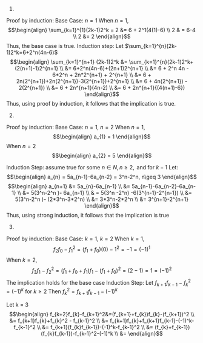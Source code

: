1.
Proof by induction:
Base Case: $n = 1$
When $n=1$, 
$$\begin{align}
\sum_{k=1}^{1}(2k-1)2^k = 2 &=  6 + 2^1(4(1)-6) \\
2 & =  6-4 \\
2 &= 2
\end{align}$$
Thus, the base case is true.
Induction step: 
Let $\sum_{k=1}^{n}(2k-1)2^k=6+2^n(4n-6)$
$$\begin{align}
\sum_{k=1}^{n+1} (2k-1)2^k &= \sum_{k=1}^{n}(2k-1)2^k+(2(n+1)-1)2^{n+1} \\
&= 6+2^n(4n-6)+(2n+1)2^{n+1} \\
&= 6 + 2^n 4n - 6*2^n + 2n*2^{n+1} + 2^{n+1} \\
&= 6 + 2n(2^{n+1})+2n(2^{n+1})-3(2^{n+1})+2^{n+1} \\
&= 6 + 4n(2^{n+1}) - 2(2^{n+1}) \\
&= 6 + 2n^{n+1}(4n-2) \\
&= 6 + 2n^{n+1}{(4(n+1)-6})
\end{align}$$
Thus, using proof by induction, it follows that the implication is true.

2.
Proof by induction:
Base Case: $n = 1$, $n = 2$
When $n = 1$,
$$\begin{align}
a_{1} = 1
\end{align}$$
When $n = 2$
$$\begin{align}
a_{2} = 5
\end{align}$$

Induction Step: assume true for some $n \in N, n \geq2,  \text{ and for } k-1$
Let:
$$\begin{align}
a_{n} = 5a_{n-1}-6a_{n-2} = 3^n-2^n, n\geq 3
\end{align}$$
$$\begin{align}
a_{n+1} &= 5a_{n}-6a_{n-1} \\
&= 5a_{n-1}-6a_{n-2}-6a_{n-1} \\
&= 5(3^n-2^n )- 6a_{n-1} \\
& = 5(3^n -2^n) -6(3^{n-1}-2^{n-1}) \\
&= 5(3^n-2^n )- (2*3^n-3*2^n) \\
&= 3*3^n-2*2^n \\
&= 3^{n+1}-2^{n+1}
\end{align}$$
Thus, using strong induction, it follows that the implication is true

3.
Proof by induction:
Base Case: $k = 1$, $k = 2$
When $k=1$, 
$$f_{2}f_{0}-f_{1}^2= (f_{1}+f_{0})(0)-1^2=-1=(-1)^1$$
When $k =2$,  
$$f_{3}f_{1}-f_{2}^2=(f_{1}+f_{0}+f_{1})f_{1}-(f_{1}+f_{0})^2=(2-1)=1=(-1)^2$$
The implication holds for the base case
Induction Step:
Let $f_{k+1}f_{k-1}-f^2_{k}=(-1)^k$ for $k \geq 2$
Then $f_{k}^2=f_{k+1}f_{k-1}-(-1)^k$

Let k = 3
$$\begin{align}
f_{k+2}f_{k}-f_{k+1}^2&=(f_{k+1}+f_{k})f_{k}-(f_{k+1})^2 \\
&= f_{k+1}f_{k}+f_{k}^2 - f_{k-1}^2 \\
&= f_{k+1}f_{k}+f_{k+1}f_{k-1}-(-1)^k-f_{k-1}^2 \\
&= f_{k+1}(f_{k}f_{k-1})-(-1)^k-f_{k-1}^2 \\
&= (f_{k}+f_{k-1}) (f_{k}f_{k-1})-f_{k-1}^2-(-1)^k \\
&= 
\end{align}$$
